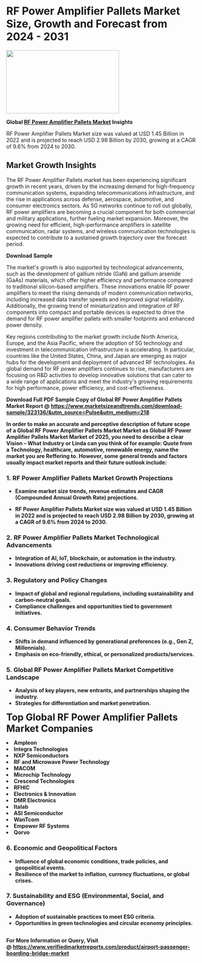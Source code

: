 <H1>RF Power Amplifier Pallets Market Size, Growth and Forecast from 2024 - 2031</H1><img class="aligncenter size-medium wp-image-584254" src="https://thirdeyenews.in/wp-content/uploads/2024/09/Global-Market-Research-300x168.jpeg" alt="" width="300" height="168" /><p><strong>Global&nbsp;<a href="https://www.marketsizeandtrends.com/download-sample/323136/&amp;utm_source=Pulse&amp;utm_medium=218">RF Power Amplifier Pallets Market</a> Insights</strong></p><p>RF Power Amplifier Pallets Market size was valued at USD 1.45 Billion in 2022 and is projected to reach USD 2.98 Billion by 2030, growing at a CAGR of 9.6% from 2024 to 2030.</p><p><h2>Market Growth Insights</h2> <p>The RF Power Amplifier Pallets market has been experiencing significant growth in recent years, driven by the increasing demand for high-frequency communication systems, expanding telecommunications infrastructure, and the rise in applications across defense, aerospace, automotive, and consumer electronics sectors. As 5G networks continue to roll out globally, RF power amplifiers are becoming a crucial component for both commercial and military applications, further fueling market expansion. Moreover, the growing need for efficient, high-performance amplifiers in satellite communication, radar systems, and wireless communication technologies is expected to contribute to a sustained growth trajectory over the forecast period.</p> <p><strong>Download Sample</strong></p> <p>The market's growth is also supported by technological advancements, such as the development of gallium nitride (GaN) and gallium arsenide (GaAs) materials, which offer higher efficiency and performance compared to traditional silicon-based amplifiers. These innovations enable RF power amplifiers to meet the rising demands of modern communication networks, including increased data transfer speeds and improved signal reliability. Additionally, the growing trend of miniaturization and integration of RF components into compact and portable devices is expected to drive the demand for RF power amplifier pallets with smaller footprints and enhanced power density.</p> <p>Key regions contributing to the market growth include North America, Europe, and the Asia Pacific, where the adoption of 5G technology and investment in telecommunication infrastructure is accelerating. In particular, countries like the United States, China, and Japan are emerging as major hubs for the development and deployment of advanced RF technologies. As global demand for RF power amplifiers continues to rise, manufacturers are focusing on R&D activities to develop innovative solutions that can cater to a wide range of applications and meet the industry's growing requirements for high performance, power efficiency, and cost-effectiveness.</p> <p><strong></p><p><span class=""><strong>Download Full PDF Sample Copy of Global RF Power Amplifier Pallets Market Report</strong> @ <a href="https://www.marketsizeandtrends.com/download-sample/323136/&amp;utm_source=Pulse&amp;utm_medium=218" target="_blank">https://www.marketsizeandtrends.com/download-sample/323136/&amp;utm_source=Pulse&amp;utm_medium=218</a></span></p><p>In order to make an accurate and perceptive description of future scope of a Global&nbsp;RF Power Amplifier Pallets Market Market as Global&nbsp;RF Power Amplifier Pallets Market Market of 2025, you need to describe a clear Vision &ndash; What Industry or Linda can you think of for example: Quote from a Technology, healthcare, automotive, renewable energy, name the market you are Reffering to. However, some general trends and factors usually impact market reports and their future outlook include:</p><h3>1.&nbsp;<strong>RF Power Amplifier Pallets Market Growth Projections</strong></h3><ul><li>Examine market size trends, revenue estimates and CAGR (Compounded Annual Growth Rate) projections.</li><li><p>RF Power Amplifier Pallets Market size was valued at USD 1.45 Billion in 2022 and is projected to reach USD 2.98 Billion by 2030, growing at a CAGR of 9.6% from 2024 to 2030.</p></li></ul><h3>2.&nbsp;<strong>RF Power Amplifier Pallets Market Technological Advancements</strong></h3><ul><li>Integration of AI, IoT, blockchain, or automation in the industry.</li><li>Innovations driving cost reductions or improving efficiency.</li></ul><h3>3.&nbsp;<strong>Regulatory and Policy Changes</strong></h3><ul><li>Impact of global and regional regulations, including sustainability and carbon-neutral goals.</li><li>Compliance challenges and opportunities tied to government initiatives.</li></ul><h3>4.&nbsp;<strong>Consumer Behavior Trends</strong></h3><ul><li>Shifts in demand influenced by generational preferences (e.g., Gen Z, Millennials).</li><li>Emphasis on eco-friendly, ethical, or personalized products/services.</li></ul><h3>5.&nbsp;<strong>Global RF Power Amplifier Pallets Market Competitive Landscape</strong></h3><ul><li>Analysis of key players, new entrants, and partnerships shaping the industry.</li><li>Strategies for differentiation and market penetration.</li></ul><p data-pm-slice="1 1 []"><span style="color: inherit; font-family: inherit; font-size: 25px;">Top Global RF Power Amplifier Pallets Market Companies</span></p><div class="" data-test-id=""><p><li>Ampleon</li><li> Integra Technologies</li><li> NXP Semiconductors</li><li> RF and Microwave Power Technology</li><li> MACOM</li><li> Microchip Technology</li><li> Crescend Technologies</li><li> RFHIC</li><li> Electronics & Innovation</li><li> DMR Electronics</li><li> Italab</li><li> ASI Semiconductor</li><li> WanTcom</li><li> Empower RF Systems</li><li> Qorvo</li></p></div><h3>6.&nbsp;<strong>Economic and Geopolitical Factors</strong></h3><ul><li>Influence of global economic conditions, trade policies, and geopolitical events.</li><li>Resilience of the market to inflation, currency fluctuations, or global crises.</li></ul><h3>7.&nbsp;<strong>Sustainability and ESG (Environmental, Social, and Governance)</strong></h3><ul><li>Adoption of sustainable practices to meet ESG criteria.</li><li>Opportunities in green technologies and circular economy principles.</li></ul><h2><strong style="font-size: 14px;">For More Information or Query, Visit @&nbsp;</strong><a style="background-color: #ffffff; font-size: 14px;" href="https://www.marketsizeandtrends.com/report/rf-power-amplifier-pallets-market/" target="_blank">https://www.verifiedmarketreports.com/product/airport-passenger-boarding-bridge-market</a></h2>
